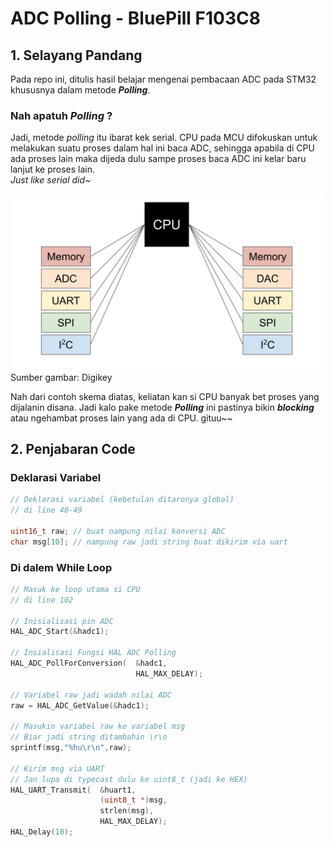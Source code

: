 # ADC Polling - BluePill F103C8

## 1. Selayang Pandang
Pada repo ini, ditulis hasil belajar mengenai pembacaan ADC pada STM32 khususnya dalam metode _**Polling**_.<br>
### Nah apatuh _**Polling**_ ?
Jadi, metode _polling_ itu ibarat kek serial. CPU pada MCU difokuskan untuk melakukan suatu proses dalam hal ini baca ADC, sehingga apabila di CPU ada proses lain maka dijeda dulu sampe proses baca ADC ini kelar baru lanjut ke proses lain. <br> _Just like serial did~_

<img src="./asset/EntireSystem.jpeg" width="500"><br>
Sumber gambar: Digikey

Nah dari contoh skema diatas, keliatan kan si CPU banyak bet proses yang dijalanin disana. Jadi kalo pake metode _**Polling**_ ini pastinya bikin _**blocking**_ atau ngehambat proses lain yang ada di CPU. gituu~~

## 2. Penjabaran Code
### Deklarasi Variabel
```C
// Deklarasi variabel (kebetulan ditaronya global)
// di line 48-49

uint16_t raw; // buat nampung nilai konversi ADC
char msg[10]; // nampung raw jadi string buat dikirim via uart
```
### Di dalem While Loop
```C
// Masuk ke loop utama si CPU
// di line 102

// Inisialisasi pin ADC
HAL_ADC_Start(&hadc1);

// Insialisasi Fungsi HAL ADC Polling
HAL_ADC_PollForConversion(  &hadc1,
                            HAL_MAX_DELAY);

// Variabel raw jadi wadah nilai ADC
raw = HAL_ADC_GetValue(&hadc1);

// Masukin variabel raw ke variabel msg
// Biar jadi string ditambahin \r\n
sprintf(msg,"%hu\r\n",raw);

// Kirim msg via UART
// Jan lupa di typecast dulu ke uint8_t (jadi ke HEX)
HAL_UART_Transmit(  &huart1,
                    (uint8_t *)msg,
                    strlen(msg),
                    HAL_MAX_DELAY);
HAL_Delay(10);
```